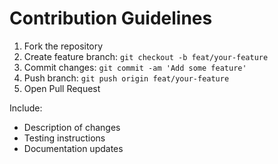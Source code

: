 # Contribution Guidelines

1. Fork the repository
2. Create feature branch: `git checkout -b feat/your-feature`
3. Commit changes: `git commit -am 'Add some feature'`
4. Push branch: `git push origin feat/your-feature`
5. Open Pull Request

Include:
- Description of changes
- Testing instructions
- Documentation updates 